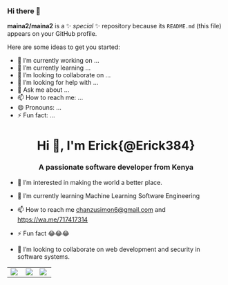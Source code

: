 ### Hi there 👋


**maina2/maina2** is a ✨ _special_ ✨ repository because its `README.md` (this file) appears on your GitHub profile.

Here are some ideas to get you started:

- 🔭 I’m currently working on ...
- 🌱 I’m currently learning ...
- 👯 I’m looking to collaborate on ...
- 🤔 I’m looking for help with ...
- 💬 Ask me about ...
- 📫 How to reach me: ...
- 😄 Pronouns: ...
- ⚡ Fun fact: ...
<h1 align="center">Hi 👋, I'm Erick{@Erick384} </h1>
<h3 align="center">A passionate software developer from Kenya</h3>

- 👀 I’m interested in making the world a better place.

- 🌱 I’m currently learning Machine Learning Software Engineering

- 📫 How to reach me chanzusimon6@gmail.com and https://wa.me/717417314

- ⚡ Fun fact 😂😂😂

- 💞️ I’m looking to collaborate on web development and security in software systems.

<p align="left">

<center>
  <table>
  <tr>
      <td><img  align="left" src="https://github-readme-stats.vercel.app/api?username=Erick384&count_private=true&show_icons=true&theme=dark&layout=compact" /></td>
      <td><img  src="https://github-readme-streak-stats.herokuapp.com/?user=Erick384&theme=dark" /></td>    
         <td><img align="left" src="https://github-readme-stats.vercel.app/api/top-langs?username=Erick384&show_icons=true&locale=en&layout=compact&theme=dark" /></td>
  </tr>   
  </table>
</center>
  
  <!-- <center>
    <table>
      <tr>
         <td><img align="left" src="https://github-readme-stats.vercel.app/api/top-langs?username=Erick384&show_icons=true&locale=en&layout=compact&theme=dark" /></td>
      </tr>
    </table>
  </center> -->

